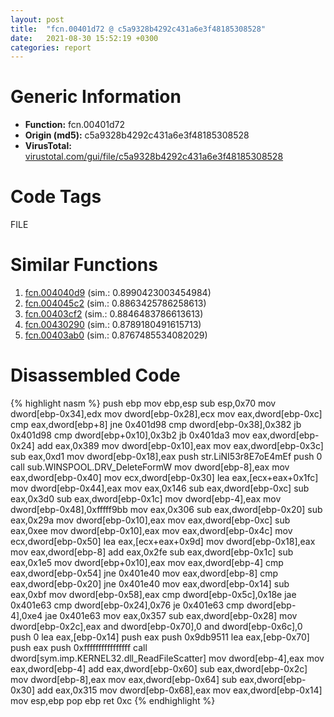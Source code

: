 ```yaml
---
layout: post
title:  "fcn.00401d72 @ c5a9328b4292c431a6e3f48185308528"
date:   2021-08-30 15:52:19 +0300
categories: report
---
```


# Generic Information
- **Function:** fcn.00401d72
- **Origin (md5):** c5a9328b4292c431a6e3f48185308528
- **VirusTotal:** [virustotal.com/gui/file/c5a9328b4292c431a6e3f48185308528][virustotal_ref]

# Code Tags
<span class="tag" id="FILE">FILE</span>


# Similar Functions

1. [fcn.004040d9][similar_1_ref] (sim.: 0.8990423003454984)
2. [fcn.004045c2][similar_2_ref] (sim.: 0.8863425786258613)
3. [fcn.00403cf2][similar_3_ref] (sim.: 0.8846483786613613)
4. [fcn.00430290][similar_4_ref] (sim.: 0.8789180491615713)
5. [fcn.00403ab0][similar_5_ref] (sim.: 0.8767485534082029)


# Disassembled Code

{% highlight nasm %}
push ebp
mov ebp,esp
sub esp,0x70
mov dword[ebp-0x34],edx
mov dword[ebp-0x28],ecx
mov eax,dword[ebp-0xc]
cmp eax,dword[ebp+8]
jne 0x401d98
cmp dword[ebp-0x38],0x382
jb 0x401d98
cmp dword[ebp+0x10],0x3b2
jb 0x401da3
mov eax,dword[ebp-0x24]
add eax,0x389
mov dword[ebp-0x10],eax
mov eax,dword[ebp-0x3c]
sub eax,0xd1
mov dword[ebp-0x18],eax
push str.LiNI53r8E7oE4mEf
push 0
call sub.WINSPOOL.DRV_DeleteFormW
mov dword[ebp-8],eax
mov eax,dword[ebp-0x40]
mov ecx,dword[ebp-0x30]
lea eax,[ecx+eax+0x1fc]
mov dword[ebp-0x44],eax
mov eax,0x146
sub eax,dword[ebp-0xc]
sub eax,0x3d0
sub eax,dword[ebp-0x1c]
mov dword[ebp-4],eax
mov dword[ebp-0x48],0xfffff9bb
mov eax,0x306
sub eax,dword[ebp-0x20]
sub eax,0x29a
mov dword[ebp-0x10],eax
mov eax,dword[ebp-0xc]
sub eax,0xee
mov dword[ebp-0x10],eax
mov eax,dword[ebp-0x4c]
mov ecx,dword[ebp-0x50]
lea eax,[ecx+eax+0x9d]
mov dword[ebp-0x18],eax
mov eax,dword[ebp-8]
add eax,0x2fe
sub eax,dword[ebp-0x1c]
sub eax,0x1e5
mov dword[ebp+0x10],eax
mov eax,dword[ebp-4]
cmp eax,dword[ebp-0x54]
jne 0x401e40
mov eax,dword[ebp-8]
cmp eax,dword[ebp-0x20]
jne 0x401e40
mov eax,dword[ebp-0x14]
sub eax,0xbf
mov dword[ebp-0x58],eax
cmp dword[ebp-0x5c],0x18e
jae 0x401e63
cmp dword[ebp-0x24],0x76
je 0x401e63
cmp dword[ebp-4],0xe4
jae 0x401e63
mov eax,0x357
sub eax,dword[ebp-0x28]
mov dword[ebp-0x2c],eax
and dword[ebp-0x70],0
and dword[ebp-0x6c],0
push 0
lea eax,[ebp-0x14]
push eax
push 0x9db9511
lea eax,[ebp-0x70]
push eax
push 0xffffffffffffffff
call dword[sym.imp.KERNEL32.dll_ReadFileScatter]
mov dword[ebp-4],eax
mov eax,dword[ebp-4]
add eax,dword[ebp-0x60]
sub eax,dword[ebp-0x2c]
mov dword[ebp-8],eax
mov eax,dword[ebp-0x64]
sub eax,dword[ebp-0x30]
add eax,0x315
mov dword[ebp-0x68],eax
mov eax,dword[ebp-0x14]
mov esp,ebp
pop ebp
ret 0xc
{% endhighlight %}


[similar_1_ref]: /report/fcn.004040d9@c5a9328b4292c431a6e3f48185308528
[similar_2_ref]: /report/fcn.004045c2@f40e41234bc244856083b8839ad797e1
[similar_3_ref]: /report/fcn.00403cf2@35bedc5498306afe90b32d21d460d74f
[similar_4_ref]: /report/fcn.00430290@46f6c2adf1fd4d1453ed312ca79dd9bf
[similar_5_ref]: /report/fcn.00403ab0@c60344b51fa39a329b92557d24ff7670
[virustotal_ref]: https://www.virustotal.com/gui/file/c5a9328b4292c431a6e3f48185308528